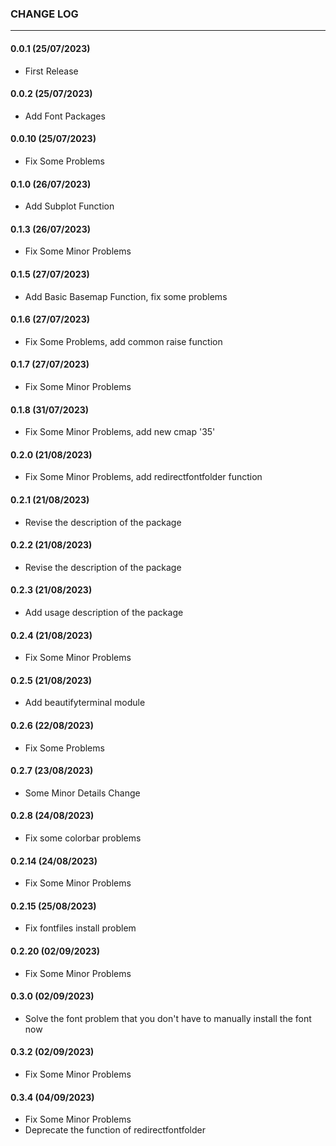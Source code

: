 ### CHANGE LOG
---

#### 0.0.1 (25/07/2023)
- First Release

#### 0.0.2 (25/07/2023)
- Add Font Packages

#### 0.0.10 (25/07/2023)
- Fix Some Problems

#### 0.1.0 (26/07/2023)
- Add Subplot Function

#### 0.1.3 (26/07/2023)
- Fix Some Minor Problems

#### 0.1.5 (27/07/2023)
- Add Basic Basemap Function, fix some problems

#### 0.1.6 (27/07/2023)
- Fix Some Problems, add common raise function

#### 0.1.7 (27/07/2023)
- Fix Some Minor Problems

#### 0.1.8 (31/07/2023)
- Fix Some Minor Problems, add new cmap '35'

#### 0.2.0 (21/08/2023)
- Fix Some Minor Problems, add redirectfontfolder function

#### 0.2.1 (21/08/2023)
- Revise the description of the package

#### 0.2.2 (21/08/2023)
- Revise the description of the package

#### 0.2.3 (21/08/2023)
- Add usage description of the package

#### 0.2.4 (21/08/2023)
- Fix Some Minor Problems

#### 0.2.5 (21/08/2023)
- Add beautifyterminal module

#### 0.2.6 (22/08/2023)
- Fix Some Problems

#### 0.2.7 (23/08/2023)
- Some Minor Details Change

#### 0.2.8 (24/08/2023)
- Fix some colorbar problems

#### 0.2.14 (24/08/2023)
- Fix Some Minor Problems

#### 0.2.15 (25/08/2023)
- Fix fontfiles install problem

#### 0.2.20 (02/09/2023)
- Fix Some Minor Problems

#### 0.3.0 (02/09/2023)
- Solve the font problem that you don't have to manually install the font now

#### 0.3.2 (02/09/2023)
- Fix Some Minor Problems

#### 0.3.4 (04/09/2023)
- Fix Some Minor Problems
- Deprecate the function of redirectfontfolder
